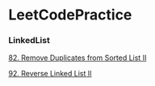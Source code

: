 # LeetCodePractice

### LinkedList

[82. Remove Duplicates from Sorted List II](LinkedList/82%20Remove%20Duplicates%20from%20Sorted%20List%20II%20f7e0a46ce2b7439cb83dab492f9deb1f.md)

[92. Reverse Linked List II](LinkedList/92%20Reverse%20Linked%20List%20II%20697707ce582647a791896b36a3da259f.md)
